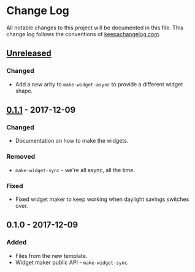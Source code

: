 # Change Log
All notable changes to this project will be documented in this file. This change log follows the conventions of [keepachangelog.com](http://keepachangelog.com/).

## [Unreleased]
### Changed
- Add a new arity to `make-widget-async` to provide a different widget shape.

## [0.1.1] - 2017-12-09
### Changed
- Documentation on how to make the widgets.

### Removed
- `make-widget-sync` - we're all async, all the time.

### Fixed
- Fixed widget maker to keep working when daylight savings switches over.

## 0.1.0 - 2017-12-09
### Added
- Files from the new template.
- Widget maker public API - `make-widget-sync`.

[Unreleased]: https://github.com/your-name/day9/compare/0.1.1...HEAD
[0.1.1]: https://github.com/your-name/day9/compare/0.1.0...0.1.1
